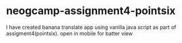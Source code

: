 # neogcamp-assignment4-pointsix



 I have created banana translate app using vanilla java script as part of assigment4(pointsix).
 open in mobile for batter view

